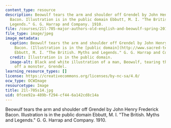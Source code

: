 ```yaml
---
content_type: resource
description: Beowulf tears the arm and shoulder off Grendel by John Henry Frederick
  Bacon. Illustration is in the public domain Ebbutt, M. I. "The British. Myths and
  Legends." G. G. Harrap and Company. 1910.
file: /courses/21l-705-major-authors-old-english-and-beowulf-spring-2014/0fcee92a489bf294cf446a142cd8c14a_21l-705s14.jpg
file_type: image/jpeg
image_metadata:
  caption: Beowulf tears the arm and shoulder off Grendel by John Henry Frederick
    Bacon. (Illustration is in the [public domain](http://www.sacred-texts.com/neu/eng/hml/hml05.htm).
    Ebbutt, M. I. "The British. Myths and Legends." G. G. Harrap and Company. 1910.)
  credit: Illustration is in the public domain.
  image-alt: Black and white illustration of a man, Beowulf, tearing the arm and shoulder
    off a monster, Grendel.
learning_resource_types: []
license: https://creativecommons.org/licenses/by-nc-sa/4.0/
ocw_type: OCWImage
resourcetype: Image
title: 21l-705s14.jpg
uid: 0fcee92a-489b-f294-cf44-6a142cd8c14a
---
```

Beowulf tears the arm and shoulder off Grendel by John Henry Frederick Bacon. Illustration is in the public domain Ebbutt, M. I. "The British. Myths and Legends." G. G. Harrap and Company. 1910.